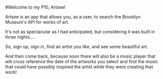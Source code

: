 #Welcome to my P10, Artsee!

Artsee is an app that allows you, as a user, to search the Brooklyn Museum's API for works of art. 

It's not as spectacular as I had anticipated, but considering it was built in three nights....

So, sign up, sign in, find an artist you like, and see some beautiful art.

And then come back, because soon there will also be a music player that will cross reference the date of the artworks you select and find the music that could have possibly inspired the artist while they were creating that work!


